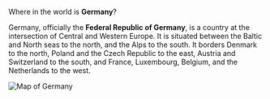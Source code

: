 Where in the world is **Germany**?
<!--question-->
Germany, officially the **Federal Republic of Germany**, is a country at the intersection of Central and Western Europe. It is situated between the Baltic and North seas to the north, and the Alps to the south. It borders Denmark to the north, Poland and the Czech Republic to the east, Austria and Switzerland to the south, and France, Luxembourg, Belgium, and the Netherlands to the west.

![Map of Germany](images/EU-Germany_(orthographic_projection).svg)